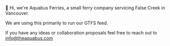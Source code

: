 👋 Hi, we're Aquabus Ferries, a small ferry company servicing False Creek in Vancouver.

We are using this primarily to run our GTFS feed.

If you have any ideas or collaboration proposals feel free to reach out to info@theaquabus.com
